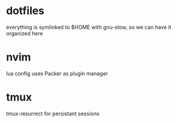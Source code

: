 # dotfiles
everything is symlinked to $HOME with gnu-stow, so we can have it organized here

# nvim
lua config
uses Packer as plugin manager

# tmux
tmux-resurrect for persistant sessions
